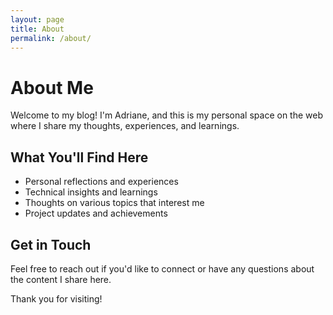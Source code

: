 ```yaml
---
layout: page
title: About
permalink: /about/
---
```


# About Me

Welcome to my blog! I'm Adriane, and this is my personal space on the web where I share my thoughts, experiences, and learnings.

## What You'll Find Here

- Personal reflections and experiences
- Technical insights and learnings
- Thoughts on various topics that interest me
- Project updates and achievements

## Get in Touch

Feel free to reach out if you'd like to connect or have any questions about the content I share here.

Thank you for visiting!